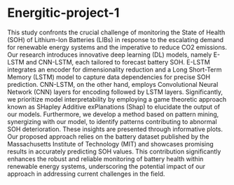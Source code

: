 # Energitic-project-1
This study confronts the crucial challenge of monitoring the State of Health (SOH) of Lithium-Ion Batteries (LIBs) in response to the escalating demand for renewable energy systems and the imperative to reduce CO2 emissions. 
Our research introduces innovative deep learning (DL) models, namely E-LSTM and CNN-LSTM, each tailored to forecast battery SOH.
E-LSTM integrates an encoder for dimensionality reduction and a Long Short-Term Memory (LSTM) model to capture data dependencies for precise SOH prediction. 
CNN-LSTM, on the other hand, employs Convolutional Neural Network (CNN) layers for encoding followed by LSTM layers. 
Significantly, we prioritize model interpretability by employing a game theoretic approach known as SHapley Additive exPlanations (Shap) to elucidate the output of our models. Furthermore, we develop a method based on pattern mining, synergizing with our model, to identify patterns contributing to abnormal SOH deterioration. These insights are presented through informative plots. Our proposed approach relies on the battery dataset published by the Massachusetts Institute of Technology (MIT) and showcases promising results in accurately predicting SOH values.
This contribution significantly enhances the robust and reliable monitoring of battery health within renewable energy systems, underscoring the potential impact of our approach in addressing current challenges in the field.
